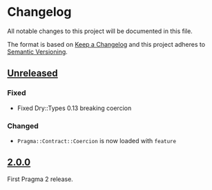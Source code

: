 # Changelog

All notable changes to this project will be documented in this file.

The format is based on [Keep a Changelog](http://keepachangelog.com/en/1.0.0/)
and this project adheres to [Semantic Versioning](http://semver.org/spec/v2.0.0.html).

## [Unreleased]

### Fixed

- Fixed Dry::Types 0.13 breaking coercion

### Changed

- `Pragma::Contract::Coercion` is now loaded with `feature`

## [2.0.0]

First Pragma 2 release.

[Unreleased]: https://github.com/pragmarb/pragma-contract/compare/v2.0.0...HEAD
[2.0.0]: https://github.com/pragmarb/pragma-contract/compare/v0.1.0...v2.0.0
